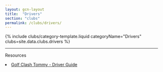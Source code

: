 ```yaml
---
layout: gcn-layout
title:  "Drivers"
section: "clubs"
permalink: /clubs/drivers/
---
```


{% include clubs/category-template.liquid categoryName="Drivers" clubs=site.data.clubs.drivers %}

<hr>

<div class="row">
  <div class="col-md-6 col-md-offset-3 col-sm-12">
    <p class="lead text-center">Resources</p>
    <div class="list-group">
      <li class="list-group-item gcn-resource text-small">
        <a href="https://youtu.be/qzj-W6EOWbk" target="_blank" rel="noopener">
          <i class="fab fa-youtube text-youtube fa-lg" aria-hidden="true"></i>
          Golf Clash Tommy - Driver Guide
        </a>
      </li>
    </div>
  </div>
</div>